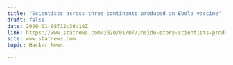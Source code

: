 ```yaml
---
title: "Scientists across three continents produced an Ebola vaccine"
draft: false
date: 2020-01-08T12:36:18Z
link: https://www.statnews.com/2020/01/07/inside-story-scientists-produced-world-first-ebola-vaccine/?utm_medium=RSS&utm_source=hune
site: www.statnews.com
topic: Hacker News  

---
```

